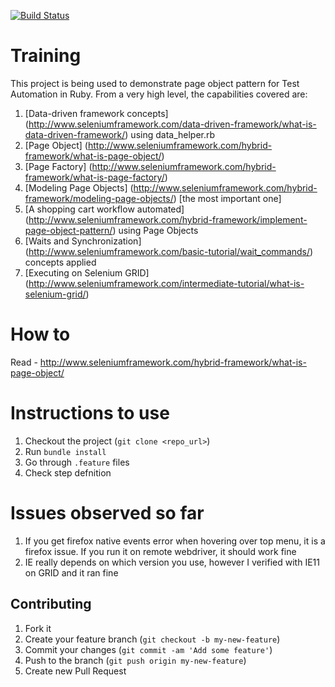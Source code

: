 [![Build Status](https://travis-ci.org/machzqcq/page-object_framework.svg?branch=master)](https://travis-ci.org/machzqcq/page-object_framework)



Training
========

This project is being used to demonstrate page object pattern for Test Automation in Ruby. From a very high level, the capabilities covered are:   

1. [Data-driven framework concepts] (http://www.seleniumframework.com/data-driven-framework/what-is-data-driven-framework/) using data_helper.rb  
2. [Page Object] (http://www.seleniumframework.com/hybrid-framework/what-is-page-object/)  
3. [Page Factory] (http://www.seleniumframework.com/hybrid-framework/what-is-page-factory/)  
4. [Modeling Page Objects] (http://www.seleniumframework.com/hybrid-framework/modeling-page-objects/) [the most important one]  
5. [A shopping cart workflow automated] (http://www.seleniumframework.com/hybrid-framework/implement-page-object-pattern/) using Page Objects  
6. [Waits and Synchronization] (http://www.seleniumframework.com/basic-tutorial/wait_commands/) concepts applied
7. [Executing on Selenium GRID] (http://www.seleniumframework.com/intermediate-tutorial/what-is-selenium-grid/)

How to
=======
Read - http://www.seleniumframework.com/hybrid-framework/what-is-page-object/  


Instructions to use
=====================

1. Checkout the project (`git clone <repo_url>`)
2. Run `bundle install`
3. Go through `.feature` files
4. Check step defnition  

Issues observed so far
=========================

1. If you get firefox native events error when hovering over top menu, it is a firefox issue. If you run it on remote webdriver, it should work fine  
2. IE really depends on which version you use, however I verified with IE11 on GRID and it ran fine


## Contributing

1. Fork it
2. Create your feature branch (`git checkout -b my-new-feature`)
3. Commit your changes (`git commit -am 'Add some feature'`)
4. Push to the branch (`git push origin my-new-feature`)
5. Create new Pull Request
